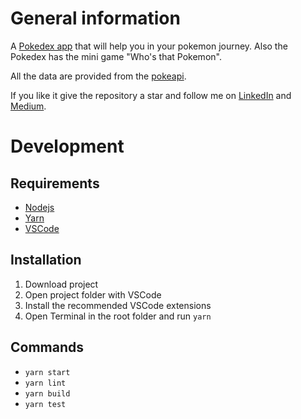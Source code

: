 # General information

A [Pokedex app](https://pokedex.click) that will help you in your pokemon journey.
Also the Pokedex has the mini game "Who's that Pokemon".

All the data are provided from the [pokeapi](https://pokeapi.co).

If you like it give the repository a star and follow me on [LinkedIn](https://www.linkedin.com/in/georgeroubie) and [Medium](https://george-roubie.medium.com).

# Development

## Requirements
- [Nodejs](https://nodejs.org/en/download)
- [Yarn](https://classic.yarnpkg.com/lang/en/docs/install)
- [VSCode](https://code.visualstudio.com/download)

## Installation
1. Download project
2. Open project folder with VSCode 
3. Install the recommended VSCode extensions
4. Open Terminal in the root folder and run `yarn`

## Commands
- `yarn start`
- `yarn lint`
- `yarn build`
- `yarn test`
